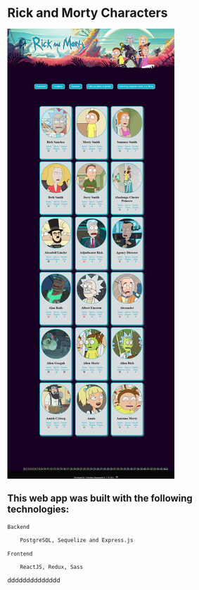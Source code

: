 # Rick and Morty Characters

![home](client/src/img/Rick-and-Morty-app.png)

## This web app was built with the following technologies:

`Backend` 
```
    PostgreSQL, Sequelize and Express.js
```

`Frontend` 
```
    ReactJS, Redux, Sass
```






dddddddddddddd
